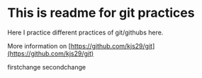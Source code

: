 # This is readme for git practices

Here I practice different practices of git/githubs here.

More information on [https://github.com/kjs29/git](https://github.com/kjs29/git)

firstchange
secondchange